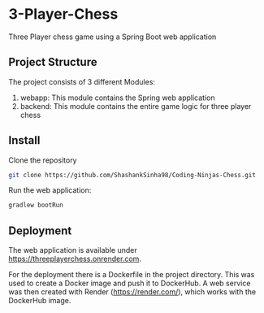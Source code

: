 # 3-Player-Chess
Three Player chess game  using a Spring Boot web application

## Project Structure
The project consists of 3 different Modules:
1. webapp: This module contains the Spring web application
2. backend: This module contains the entire game logic for three player chess

## Install
Clone the repository
```sh
git clone https://github.com/ShashankSinha98/Coding-Ninjas-Chess.git
  ```

Run the web application:
```sh
gradlew bootRun
  ```

## Deployment
The web application is available under https://threeplayerchess.onrender.com.

For the deployment there is a Dockerfile in the project directory.
This was used to create a Docker image and push it to DockerHub.
A web service was then created with Render (https://render.com/), which works with the DockerHub image.

    
